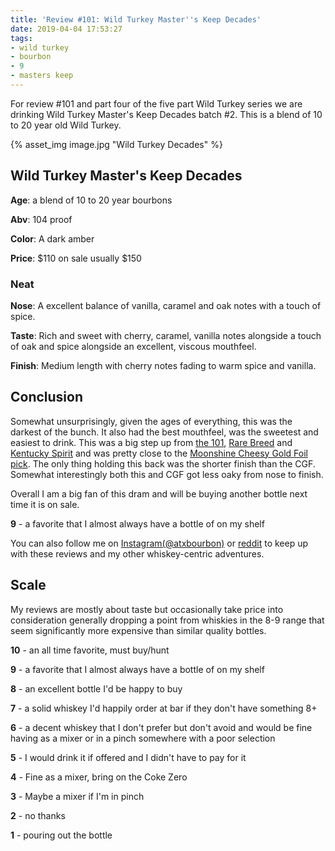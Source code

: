 ```yaml
---
title: 'Review #101: Wild Turkey Master''s Keep Decades'
date: 2019-04-04 17:53:27
tags:
- wild turkey
- bourbon
- 9
- masters keep
---
```


For review #101 and part four of the five part Wild Turkey series we are drinking Wild Turkey Master's Keep Decades batch #2. This is a blend of 10 to 20 year old Wild Turkey.

{% asset_img image.jpg "Wild Turkey Decades" %}

## Wild Turkey Master's Keep Decades
**Age**: a blend of 10 to 20 year bourbons

**Abv**: 104 proof

**Color**: A dark amber 

**Price**: $110 on sale usually $150

### Neat
**Nose**: A excellent balance of vanilla, caramel and oak notes with a touch of spice.

**Taste**: Rich and sweet with cherry, caramel, vanilla notes alongside a touch of oak and spice alongside an excellent, viscous mouthfeel.

**Finish**: Medium length with cherry notes fading to warm spice and vanilla.

## Conclusion
Somewhat unsurprisingly, given the ages of everything, this was the darkest of the bunch. It also had the best mouthfeel, was the sweetest and easiest to drink. This was a big step up from [the 101](https://atxbourbon.com/2019/03/26/Review-97-Wild-Turkey-101/), [Rare Breed](https://atxbourbon.com/2019/03/28/Review-98-Wild-Turkey-Rare-Breed/) and [Kentucky Spirit](https://atxbourbon.com/2019/04/02/Review-100-Wild-Turkey-Kentucky-Spirit/) and was pretty close to the [Moonshine Cheesy Gold Foil pick](https://atxbourbon.com/2019/02/19/Reviews-76-77-Russel-s-Reserve-Single-Barrel-Showdown-Moonshine-vs-Tejas/). The only thing holding this back was the shorter finish than the CGF. Somewhat interestingly both this and CGF got less oaky from nose to finish.

Overall I am a big fan of this dram and will be buying another bottle next time it is on sale.

**9** - a favorite that I almost always have a bottle of on my shelf

You can also follow me on [Instagram(@atxbourbon)](https://www.instagram.com/atxbourbon/) or [reddit](https://www.reddit.com/r/scottmotorraddrinks/) to keep up with these reviews and my other whiskey-centric adventures.

## Scale
My reviews are mostly about taste but occasionally take price into consideration generally dropping a point from whiskies in the 8-9 range that seem significantly more expensive than similar quality bottles.

**10** - an all time favorite, must buy/hunt

**9** - a favorite that I almost always have a bottle of on my shelf

**8** - an excellent bottle I'd be happy to buy

**7** - a solid whiskey I'd happily order at bar if they don't have something 8+

**6** - a decent whiskey that I don't prefer but don't avoid and would be fine having as a mixer or in a pinch somewhere with a poor selection

**5** - I would drink it if offered and I didn't have to pay for it

**4** - Fine as a mixer, bring on the Coke Zero

**3** - Maybe a mixer if I'm in  pinch

**2** - no thanks

**1** - pouring out the bottle  